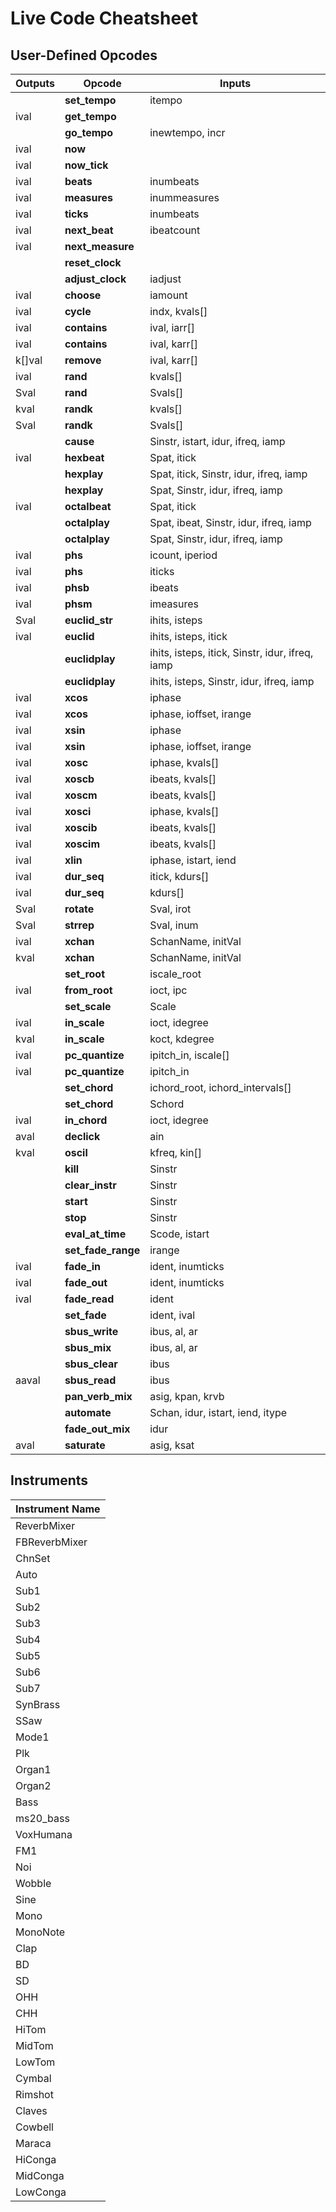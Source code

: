 # Live Code Cheatsheet

## User-Defined Opcodes

|Outputs | Opcode | Inputs |
| ---- | ---- | ---- |
|  | **set\_tempo** | itempo  |
| ival | **get\_tempo** |  |
|  | **go\_tempo** | inewtempo, incr  |
| ival | **now** |  |
| ival | **now\_tick** |  |
| ival | **beats** | inumbeats  |
| ival | **measures** | inummeasures  |
| ival | **ticks** | inumbeats  |
| ival | **next\_beat** | ibeatcount  |
| ival | **next\_measure** |  |
|  | **reset\_clock** |  |
|  | **adjust\_clock** | iadjust  |
| ival | **choose** | iamount  |
| ival | **cycle** | indx, kvals[]  |
| ival | **contains** | ival, iarr[]  |
| ival | **contains** | ival, karr[]  |
| k[]val | **remove** | ival, karr[]  |
| ival | **rand** | kvals[]  |
| Sval | **rand** | Svals[]  |
| kval | **randk** | kvals[]  |
| Sval | **randk** | Svals[]  |
|  | **cause** | Sinstr, istart, idur, ifreq, iamp  |
| ival | **hexbeat** | Spat, itick  |
|  | **hexplay** | Spat, itick, Sinstr, idur, ifreq, iamp  |
|  | **hexplay** | Spat, Sinstr, idur, ifreq, iamp  |
| ival | **octalbeat** | Spat, itick  |
|  | **octalplay** | Spat, ibeat, Sinstr, idur, ifreq, iamp  |
|  | **octalplay** | Spat, Sinstr, idur, ifreq, iamp  |
| ival | **phs** | icount, iperiod  |
| ival | **phs** | iticks  |
| ival | **phsb** | ibeats  |
| ival | **phsm** | imeasures  |
| Sval | **euclid\_str** | ihits, isteps  |
| ival | **euclid** | ihits, isteps, itick   |
|  | **euclidplay** | ihits, isteps, itick, Sinstr, idur, ifreq, iamp  |
|  | **euclidplay** | ihits, isteps, Sinstr, idur, ifreq, iamp  |
| ival | **xcos** | iphase   |
| ival | **xcos** | iphase, ioffset, irange   |
| ival | **xsin** | iphase   |
| ival | **xsin** | iphase, ioffset, irange   |
| ival | **xosc** | iphase, kvals[]   |
| ival | **xoscb** | ibeats, kvals[]  |
| ival | **xoscm** | ibeats, kvals[]  |
| ival | **xosci** | iphase, kvals[]   |
| ival | **xoscib** | ibeats, kvals[]  |
| ival | **xoscim** | ibeats, kvals[]  |
| ival | **xlin** | iphase, istart, iend  |
| ival | **dur\_seq** | itick, kdurs[]  |
| ival | **dur\_seq** | kdurs[]  |
| Sval | **rotate** | Sval, irot  |
| Sval | **strrep** | Sval, inum  |
| ival | **xchan** | SchanName, initVal  |
| kval | **xchan** | SchanName, initVal  |
|  | **set\_root** | iscale_root  |
| ival | **from\_root** | ioct, ipc  |
|  | **set\_scale** | Scale  |
| ival | **in\_scale** | ioct, idegree  |
| kval | **in\_scale** | koct, kdegree  |
| ival | **pc\_quantize** | ipitch_in, iscale[]  |
| ival | **pc\_quantize** | ipitch_in  |
|  | **set\_chord** | ichord_root, ichord_intervals[]  |
|  | **set\_chord** | Schord  |
| ival | **in\_chord** | ioct, idegree  |
| aval | **declick** | ain  |
| kval | **oscil** | kfreq, kin[]  |
|  | **kill** | Sinstr  |
|  | **clear\_instr** | Sinstr  |
|  | **start** | Sinstr  |
|  | **stop** | Sinstr  |
|  | **eval\_at\_time** | Scode, istart  |
|  | **set\_fade\_range** | irange  |
| ival | **fade\_in** | ident, inumticks  |
| ival | **fade\_out** | ident, inumticks  |
| ival | **fade\_read** | ident  |
|  | **set\_fade** | ident, ival  |
|  | **sbus\_write** | ibus, al, ar  |
|  | **sbus\_mix** | ibus, al, ar  |
|  | **sbus\_clear** | ibus  |
| aaval | **sbus\_read** | ibus  |
|  | **pan\_verb\_mix** | asig, kpan, krvb  |
|  | **automate** | Schan, idur, istart, iend, itype  |
|  | **fade\_out\_mix** | idur  |
| aval | **saturate** | asig, ksat  |
## Instruments

|Instrument Name | 
| ---- | 
|  ReverbMixer | 
|  FBReverbMixer | 
|  ChnSet | 
|  Auto | 
|  Sub1 | 
|  Sub2 | 
|  Sub3 | 
|  Sub4 | 
|  Sub5 | 
|  Sub6 | 
|  Sub7 | 
|  SynBrass | 
|  SSaw | 
|  Mode1 | 
|  Plk | 
|  Organ1 | 
|  Organ2 | 
|  Bass | 
|  ms20_bass | 
|  VoxHumana | 
|  FM1 | 
|  Noi | 
|  Wobble | 
|  Sine | 
|  Mono | 
|  MonoNote | 
|  Clap | 
|  BD   | 
|  SD   | 
|  OHH  | 
|  CHH  | 
|  HiTom  | 
|  MidTom  | 
|  LowTom   | 
|  Cymbal   | 
|  Rimshot  | 
|  Claves | 
|  Cowbell | 
|  Maraca   | 
|  HiConga  | 
|  MidConga   | 
|  LowConga   | 
